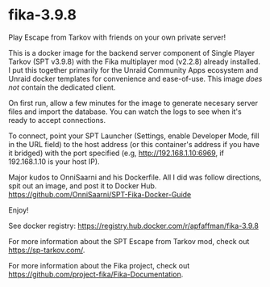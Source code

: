# fika-3.9.8
Play Escape from Tarkov with friends on your own private server!

This is a docker image for the backend server component of Single Player Tarkov (SPT v3.9.8) with the Fika multiplayer mod (v2.2.8) already installed. I put this together primarily for the Unraid Community Apps ecosystem and Unraid docker templates for convenience and ease-of-use. This image *does not* contain the dedicated client.

On first run, allow a few minutes for the image to generate necesary server files and import the database. You can watch the logs to see when it's ready to accept connections.

To connect, point your SPT Launcher (Settings, enable Developer Mode, fill in the URL field) to the host address (or this container's address if you have it bridged) with the port specified (e.g, http://192.168.1.10:6969, if 192.168.1.10 is your host IP).

Major kudos to OnniSaarni and his Dockerfile. All I did was follow directions, spit out an image, and post it to Docker Hub. https://github.com/OnniSaarni/SPT-Fika-Docker-Guide

Enjoy!

See docker registry: https://registry.hub.docker.com/r/apfaffman/fika-3.9.8

For more information about the SPT Escape from Tarkov mod, check out https://sp-tarkov.com/.

For more information about the Fika project, check out https://github.com/project-fika/Fika-Documentation.